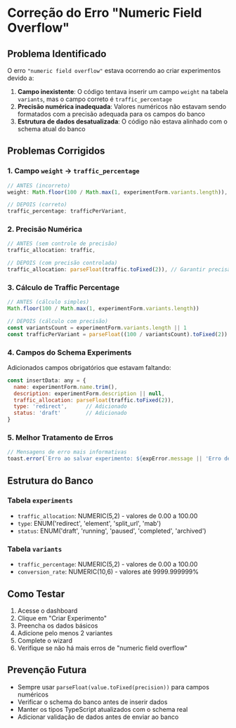 # Correção do Erro "Numeric Field Overflow"

## Problema Identificado

O erro `"numeric field overflow"` estava ocorrendo ao criar experimentos devido a:

1. **Campo inexistente**: O código tentava inserir um campo `weight` na tabela `variants`, mas o campo correto é `traffic_percentage`
2. **Precisão numérica inadequada**: Valores numéricos não estavam sendo formatados com a precisão adequada para os campos do banco
3. **Estrutura de dados desatualizada**: O código não estava alinhado com o schema atual do banco

## Problemas Corrigidos

### 1. Campo `weight` → `traffic_percentage`
```javascript
// ANTES (incorreto)
weight: Math.floor(100 / Math.max(1, experimentForm.variants.length)),

// DEPOIS (correto)
traffic_percentage: trafficPerVariant,
```

### 2. Precisão Numérica
```javascript
// ANTES (sem controle de precisão)
traffic_allocation: traffic,

// DEPOIS (com precisão controlada)
traffic_allocation: parseFloat(traffic.toFixed(2)), // Garantir precisão (5,2)
```

### 3. Cálculo de Traffic Percentage
```javascript
// ANTES (cálculo simples)
Math.floor(100 / Math.max(1, experimentForm.variants.length))

// DEPOIS (cálculo com precisão)
const variantsCount = experimentForm.variants.length || 1
const trafficPerVariant = parseFloat((100 / variantsCount).toFixed(2))
```

### 4. Campos do Schema Experiments
Adicionados campos obrigatórios que estavam faltando:
```javascript
const insertData: any = {
  name: experimentForm.name.trim(),
  description: experimentForm.description || null,
  traffic_allocation: parseFloat(traffic.toFixed(2)),
  type: 'redirect',      // Adicionado
  status: 'draft'        // Adicionado
}
```

### 5. Melhor Tratamento de Erros
```javascript
// Mensagens de erro mais informativas
toast.error(`Erro ao salvar experimento: ${expError.message || 'Erro desconhecido'}`)
```

## Estrutura do Banco

### Tabela `experiments`
- `traffic_allocation`: NUMERIC(5,2) - valores de 0.00 a 100.00
- `type`: ENUM('redirect', 'element', 'split_url', 'mab')
- `status`: ENUM('draft', 'running', 'paused', 'completed', 'archived')

### Tabela `variants`
- `traffic_percentage`: NUMERIC(5,2) - valores de 0.00 a 100.00
- `conversion_rate`: NUMERIC(10,6) - valores até 9999.999999%

## Como Testar

1. Acesse o dashboard
2. Clique em "Criar Experimento"
3. Preencha os dados básicos
4. Adicione pelo menos 2 variantes
5. Complete o wizard
6. Verifique se não há mais erros de "numeric field overflow"

## Prevenção Futura

- Sempre usar `parseFloat(value.toFixed(precision))` para campos numéricos
- Verificar o schema do banco antes de inserir dados
- Manter os tipos TypeScript atualizados com o schema real
- Adicionar validação de dados antes de enviar ao banco
